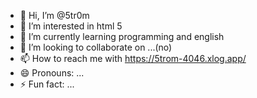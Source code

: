 - 👋 Hi, I’m @5tr0m
- 👀 I’m interested in html 5
- 🌱 I’m currently learning programming and english
- 💞️ I’m looking to collaborate on ...(no)
- 📫 How to reach me with https://5trom-4046.xlog.app/
- 😄 Pronouns: ...
- ⚡ Fun fact: ...

<!---
5tr0m/5tr0m is a ✨ special ✨ repository because its `README.md` (this file) appears on your GitHub profile.
You can click the Preview link to take a look at your changes.
--->
